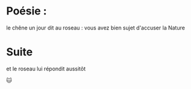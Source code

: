 # Poésie :
le chêne un jour dit au roseau :
vous avez bien sujet d'accuser la Nature

# Suite
et le roseau lui répondit aussitôt

:cat: